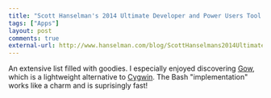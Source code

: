 ```yaml
---
title: "Scott Hanselman's 2014 Ultimate Developer and Power Users Tool List for Windows"
tags: ["Apps"]
layout: post
comments: true
external-url: http://www.hanselman.com/blog/ScottHanselmans2014UltimateDeveloperAndPowerUsersToolListForWindows.aspx
---
```


An extensive list filled with goodies. I especially enjoyed discovering [Gow](https://github.com/bmatzelle/gow), which is a lightweight alternative to [Cygwin](http://www.cygwin.com/). The Bash "implementation" works like a charm and is suprisingly fast!
